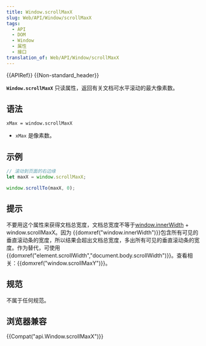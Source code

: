 ```yaml
---
title: Window.scrollMaxX
slug: Web/API/Window/scrollMaxX
tags:
  - API
  - DOM
  - Window
  - 属性
  - 接口
translation_of: Web/API/Window/scrollMaxX
---
```

{{APIRef}} {{Non-standard_header}}

**`Window.scrollMaxX`** 只读属性，返回有关文档可水平滚动的最大像素数。

## 语法

```plain
xMax = window.scrollMaxX
```

- `xMax` 是像素数。

## 示例

```js
// 滚动到页面的右边缘
let maxX = window.scrollMaxX;

window.scrollTo(maxX, 0);
```

## 提示

不要用这个属性来获得文档总宽度，文档总宽度不等于[window.innerWidth](/en-US/docs/DOM/window.innerWidth) + window\.scrollMaxX。因为 {{domxref("window.innerWidth")}}包含所有可见的垂直滚动条的宽度，所以结果会超出文档总宽度，多出所有可见的垂直滚动条的宽度。作为替代，可使用{{domxref("element.scrollWidth","document.body.scrollWidth")}}。查看相关：{{domxref("window.scrollMaxY")}}。

## 规范

不属于任何规范。

## 浏览器兼容

{{Compat("api.Window.scrollMaxX")}}
